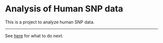 # Analysis of Human SNP data

This is a project to analyze human SNP data.

---

See [here](CONTRIBUTING.md) for what to do next.

